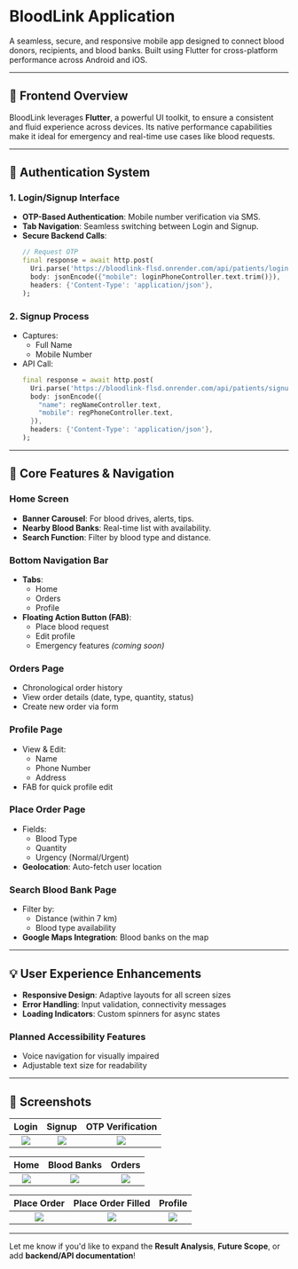 # BloodLink Application

A seamless, secure, and responsive mobile app designed to connect blood donors, recipients, and blood banks. Built using Flutter for cross-platform performance across Android and iOS.

---

## 🚀 Frontend Overview

BloodLink leverages **Flutter**, a powerful UI toolkit, to ensure a consistent and fluid experience across devices. Its native performance capabilities make it ideal for emergency and real-time use cases like blood requests.

---

## 🔐 Authentication System

### 1. Login/Signup Interface
- **OTP-Based Authentication**: Mobile number verification via SMS.
- **Tab Navigation**: Seamless switching between Login and Signup.
- **Secure Backend Calls**:
  ```dart
  // Request OTP
  final response = await http.post(
    Uri.parse('https://bloodlink-flsd.onrender.com/api/patients/login/send-otp'),
    body: jsonEncode({"mobile": loginPhoneController.text.trim()}),
    headers: {'Content-Type': 'application/json'},
  );
  ```

### 2. Signup Process
- Captures:
  - Full Name
  - Mobile Number
- API Call:
  ```dart
  final response = await http.post(
    Uri.parse('https://bloodlink-flsd.onrender.com/api/patients/signup'),
    body: jsonEncode({
      "name": regNameController.text,
      "mobile": regPhoneController.text,
    }),
    headers: {'Content-Type': 'application/json'},
  );
  ```

---

## 📱 Core Features & Navigation

### Home Screen
- **Banner Carousel**: For blood drives, alerts, tips.
- **Nearby Blood Banks**: Real-time list with availability.
- **Search Function**: Filter by blood type and distance.

### Bottom Navigation Bar
- **Tabs**:
  - Home
  - Orders
  - Profile
- **Floating Action Button (FAB)**:
  - Place blood request
  - Edit profile
  - Emergency features *(coming soon)*

### Orders Page
- Chronological order history
- View order details (date, type, quantity, status)
- Create new order via form

### Profile Page
- View & Edit:
  - Name
  - Phone Number
  - Address
- FAB for quick profile edit

### Place Order Page
- Fields:
  - Blood Type
  - Quantity
  - Urgency (Normal/Urgent)
- **Geolocation**: Auto-fetch user location

### Search Blood Bank Page
- Filter by:
  - Distance (within 7 km)
  - Blood type availability
- **Google Maps Integration**: Blood banks on the map

---

## 💡 User Experience Enhancements

- **Responsive Design**: Adaptive layouts for all screen sizes
- **Error Handling**: Input validation, connectivity messages
- **Loading Indicators**: Custom spinners for async states

### Planned Accessibility Features
- Voice navigation for visually impaired
- Adjustable text size for readability

---

## 📸 Screenshots

| Login | Signup | OTP Verification |
|:--:|:--:|:--:|
| ![](https://github.com/user-attachments/assets/44d270b9-441e-4f6e-8e63-673c35a68ebc) | ![](https://github.com/user-attachments/assets/01484266-bc2e-4a75-9052-25b791f48ab8) | ![](https://github.com/user-attachments/assets/d4cc222a-efac-48f5-bdc8-2749747e8aa7) |

| Home | Blood Banks | Orders |
|:--:|:--:|:--:|
| ![](https://github.com/user-attachments/assets/9603e207-51b9-44e1-aaf8-1201c56902ac) | ![](https://github.com/user-attachments/assets/df5d48f0-c6c6-472d-89d4-3071ba533141) | ![](https://github.com/user-attachments/assets/528c0429-a8b9-4d2b-a73b-7811c336e894) |

| Place Order | Place Order Filled | Profile |
|:--:|:--:|:--:|
| ![](https://github.com/user-attachments/assets/ccdccb61-4a60-4d0a-9780-4be31000e984) | ![](https://github.com/user-attachments/assets/9ea7da84-1ac6-4d66-a9b4-bb8357b866c3) | ![](https://github.com/user-attachments/assets/fa1f62a9-bf15-4b5a-8219-6a4d927b3f37) |

---

Let me know if you'd like to expand the **Result Analysis**, **Future Scope**, or add **backend/API documentation**!
